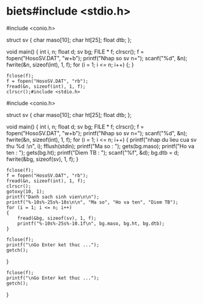# biets#include <stdio.h>
#include <conio.h>

struct sv
{
	char maso[10];
	char ht[25];
	float dtb;
};

void main()
{
	int i, n;
	float d;
	sv bg;
	FILE * f;
	clrscr();
	f = fopen("HosoSV.DAT", "w+b");
	printf("Nhap so sv n=");
	scanf("%d", &n);
	fwrite(&n, sizeof(int), 1, f);
	for (i = 1; i <= n; i++)
	{;
	}

	fclose(f);
	f = fopen("HosoSV.DAT", "rb");
	fread(&n, sizeof(int), 1, f);
	clrscr();#include <stdio.h>
#include <conio.h>

struct sv
{
	char maso[10];
	char ht[25];
	float dtb;
};

void main()
{
	int i, n;
	float d;
	sv bg;
	FILE * f;
	clrscr();
	f = fopen("HosoSV.DAT", "w+b");
	printf("Nhap so sv n=");
	scanf("%d", &n);
	fwrite(&n, sizeof(int), 1, f);
	for (i = 1; i <= n; i++)
	{
		printf("nhap du lieu cua sv thu %d :\n", i);
		fflush(stdin);
		printf("Ma so : ");
		gets(bg.maso);
		printf("Ho va ten : ");
		gets(bg.ht);
		printf("Diem TB : ");
		scanf("%f", &d);
		bg.dtb = d;
		fwrite(&bg, sizeof(sv), 1, f);
	}

	fclose(f);
	f = fopen("HosoSV.DAT", "rb");
	fread(&n, sizeof(int), 1, f);
	clrscr();
	gotoxy(10, 1);
	printf("Danh sach sinh vien\n\n");
	printf("%-10s%-25s%-10s\n\n", "Ma so", "Ho va ten", "Diem TB");
	for (i = 1; i <= n; i++)
	{
		fread(&bg, sizeof(sv), 1, f);
		printf("%-10s%-25s%-10.1f\n", bg.maso, bg.ht, bg.dtb);
	}

	fclose(f);
	printf("\nGo Enter ket thuc ...");
	getch();
}

	fclose(f);
	printf("\nGo Enter ket thuc ...");
	getch();
}
